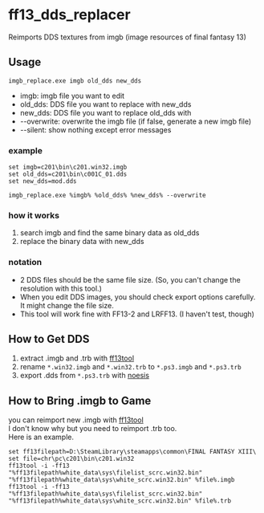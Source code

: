 # ff13_dds_replacer
Reimports DDS textures from imgb (image resources of final fantasy 13)
<br>

## Usage
`imgb_replace.exe imgb old_dds new_dds`
+ imgb: imgb file you want to edit
+ old_dds: DDS file you want to replace with new_dds
+ new_dds: DDS file you want to replace old_dds with
+ --overwrite: overwrite the imgb file (if false, generate a new imgb file)
+ --silent: show nothing except error messages

### example

```
set imgb=c201\bin\c201.win32.imgb
set old_dds=c201\bin\c001C_01.dds
set new_dds=mod.dds

imgb_replace.exe %imgb% %old_dds% %new_dds% --overwrite
```

### how it works

1. search imgb and find the same binary data as old_dds
2. replace the binary data with new_dds

### notation
+ 2 DDS files should be the same file size. (So, you can't change the resolution with this tool.)
+ When you edit DDS images, you should check export options carefully. It might change the file size.
+ This tool will work fine with FF13-2 and LRFF13. (I haven't test, though)

## How to Get DDS
1. extract .imgb and .trb with [ff13tool](https://steamcommunity.com/app/292120/discussions/0/613939294277998633/)
2. rename `*.win32.imgb` and `*.win32.trb` to `*.ps3.imgb` and `*.ps3.trb`
3. export .dds from `*.ps3.trb` with [noesis](http://richwhitehouse.com/index.php?content=inc_projects.php&showproject)

## How to Bring .imgb to Game
you can reimport new .imgb with [ff13tool](https://steamcommunity.com/app/292120/discussions/0/613939294277998633/)<br>
I don't know why but you need to reimport .trb too.<br>
Here is an example.

```
set ff13filepath=D:\SteamLibrary\steamapps\common\FINAL FANTASY XIII\
set file=chr\pc\c201\bin\c201.win32
ff13tool -i -ff13 "%ff13filepath%white_data\sys\filelist_scrc.win32.bin" "%ff13filepath%white_data\sys\white_scrc.win32.bin" %file%.imgb
ff13tool -i -ff13 "%ff13filepath%white_data\sys\filelist_scrc.win32.bin" "%ff13filepath%white_data\sys\white_scrc.win32.bin" %file%.trb
```
